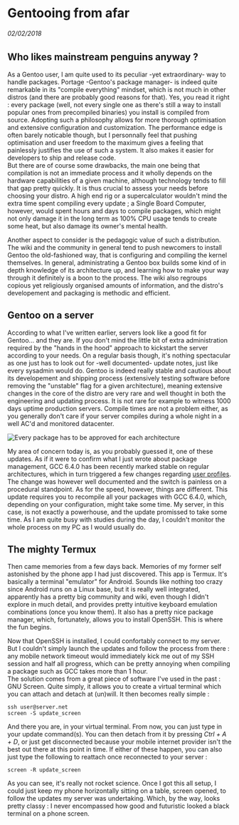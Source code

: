 # Gentooing from afar
###### 02/02/2018


## Who likes mainstream penguins anyway ?

As a Gentoo user, I am quite used to its peculiar -yet extraordinary- way to handle packages. 
Portage -Gentoo's package manager- is indeed quite remarkable in its "compile everything" mindset, which is not much in other distros (and there are probably good reasons for that).
Yes, you read it right : every package (well, not every single one as there's still a way to install popular ones from precompiled binaries) you install is compiled from source.
Adopting such a philosophy allows for more thorough optimisation and extensive configuration and customization. 
The performance edge is often barely noticable though, but I personnally feel that pushing optimisation and user freedom to the maximum gives a feeling that painlessly justifies the use of such a system. It also makes it easier for developers to ship and release code.  
But there are of course some drawbacks, the main one being that compilation is not an immediate process and it wholly depends on the hardware capabilities of a given machine, although technology tends to fill that gap pretty quickly. 
It is thus crucial to assess your needs before choosing your distro. A high end rig or a supercalculator wouldn't mind the extra time spent compiling every update ; a Single Board Computer, however, would spent hours and days to compile packages, which might not only damage it in the long term as 100% CPU usage tends to create some heat, but also damage its owner's mental health. 

Another aspect to consider is the pedagogic value of such a distribution. The wiki and the community in general tend to push newcomers to install Gentoo the old-fashioned way, that is configuring and compiling the kernel themselves.
In general, administrating a Gentoo box builds some kind of in depth knowledge of its architecture up, and learning how to make your way through it definitely is a boon to the process.
The wiki also regroups copious yet religiously organised amounts of information, and the distro's developement and packaging is methodic and efficient. 

## Gentoo on a server

According to what I've written earlier, servers look like a good fit for Gentoo... and they are. If you don't mind the little bit of extra administration required by the "hands in the hood" approach to kickstart the server according to your needs. 
On a regular basis though, it's nothing spectacular as one just has to look out for -well documented- update notes, just like every sysadmin would do.
Gentoo is indeed really stable and cautious about its developement and shipping process (extensively testing software before removing the "unstable" flag for a given architecture), meaning extensive changes in the core of the distro are very rare and well thought in both the engineering and updating process.
It is not rare for example to witness 1000 days uptime production servers.
Compile times are not a problem either, as you generally don't care if your server compiles during a whole night in a well AC'd and monitored datacenter. 

![Every package has to be approved for each architecture](https://epistam.github.io/CompSci/img/misc.gentooing_from_afar-1.PNG)

My area of concern today is, as you probably guessed it, one of these updates. As if it were to confirm what I just wrote about package management, GCC 6.4.0 has been recently marked stable on regular architectures, which in turn triggered a few changes regarding [user profiles](https://wiki.gentoo.org/wiki/Profile_(Portage)).
The change was however well documented and the switch is painless on a procedural standpoint. As for the speed, however, things are different. This update requires you to recompile all your packages with GCC 6.4.0, which, depending on your configuration, might take some time. 
My server, in this case, is not exactly a powerhouse, and the update promissed to take some time. As I am quite busy with studies during the day, I couldn't monitor the whole process on my PC as I would usually do. 

## The mighty Termux

Then came memories from a few days back. Memories of my former self astonished by the phone app I had just discovered. 
This app is Termux. It's basically a terminal "emulator" for Android. Sounds like nothing too crazy since Android runs on a Linux base, but it is really well integrated, apparently has a pretty big community and wiki, even though I didn't explore in much detail, and provides pretty intuitive keyboard emulation combinations (once you know them).
It also has a pretty nice package manager, which, fortunately, allows you to install OpenSSH. This is where the fun begins. 

Now that OpenSSH is installed, I could confortably connect to my server. But I couldn't simply launch the updates and follow the process from there : any mobile network timeout would immediately kick me out of my SSH session and half all progress, which can be pretty annoying when compiling a package such as GCC takes more than 1 hour.  
The solution comes from a great piece of software I've used in the past : GNU Screen. Quite simply, it allows you to create a virtual terminal which you can attach and detach at (un)will.
It then becomes really simple : 

	ssh user@server.net
	screen -S update_screen

And there you are, in your virtual terminal. From now, you can just type in your update command(s). You can then detach from it by pressing *Ctrl + A + D*, or just get disconnected because your mobile internet provider isn't the best out there at this point in time. If either of these happen, you can also just type the following to reattach once reconnected to your server : 

	screen -R update_screen

As you can see, it's really not rocket science.
Once I got this all setup, I could just keep my phone horizontally sitting on a table, screen opened, to follow the updates my server was undertaking.
Which, by the way, looks pretty classy : I never encompassed how good and futuristic looked a black terminal on a phone screen. 



	



